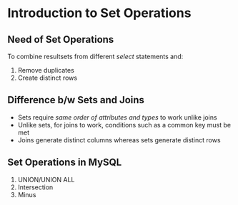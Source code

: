 # Introduction to Set Operations

## Need of Set Operations

To combine resultsets from different *select* statements and:

1. Remove duplicates
2. Create distinct rows

## Difference b/w Sets and Joins

- Sets require *same order of attributes and types* to work unlike joins
- Unlike sets, for joins to work, conditions such as a common key must be met
- Joins generate distinct columns whereas sets generate distinct rows

## Set Operations in MySQL

1. UNION/UNION ALL
2. Intersection
3. Minus
